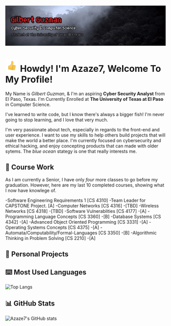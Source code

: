 [![Header](Guzman_header.gif "Header")](https://azaze7.github.io)


<img src="https://raw.githubusercontent.com/Azaze7/Azaze7/main/Guzman_thumbsup.gif" height="40px"> Howdy! I'm Azaze7, Welcome To My Profile!
===============

My Name is *Gilbert Guzman*, & I'm an aspiring **Cyber Security Analyst** from El Paso, Texas. 
I'm Currently Enrolled at **The University of Texas at El Paso** in Computer Science.

I've learned to write code, but I know there's always a bigger fish! 
I'm never going to stop learning, and I love that very much. 

I'm very passionate about tech, especially in regards to the front-end and user experience. I want to use my skills to help others build projects that will make the world a better place.
I'm currently focused on cybersecurity and ethical hacking, and enjoy concepting products that can made with older sytems. The *blue ocean* stategy is one that really interests me.

## 💽 Course Work

As I am currently a Senior, I have only *four* more classes to go before my graduation. However, here are my last 10 completed courses, showing what I now have knowlege of.

-Software Engineering Requirements 1 [CS 4310] 
    -Team Leader for CAPSTONE Project. [A]
-Computer Networks [CS 4316]
    -[TBD]
-Wireless Networks [CS 4318]
    -[TBD]
-Software Vulnerablities [CS 4177] 
    -[A]
-Programming Language Concepts [CS 3360]
    -[B]
-Database Systems [CS 4342] 
    -[A]
-Advanced Object Oriented Programming [CS 3331] 
    -[A]
-Operating Systems Concepts [CS 4375]
    -[A]
-Automata/Computability/Formal-Languages [CS 3350] 
    -[B]
-Algorithmic Thinking in Problem Solving [CS 2210]
    -[A]

## 📼 Personal Projects

## ⌨️ Most Used Languages
![Top Langs](https://github-readme-stats.vercel.app/api/top-langs/?username=anuraghazra&langs_count=8)

## 📊 GitHub Stats
![Azaze7's GitHub stats](https://github-readme-stats.vercel.app/api?username=azaze7&show_icons=true&theme=swift)


